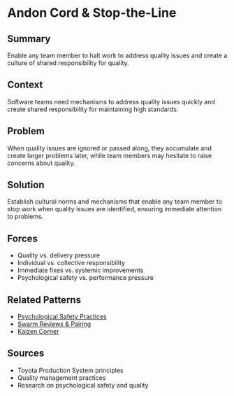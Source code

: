 # Andon Cord & Stop-the-Line

## Summary
Enable any team member to halt work to address quality issues and create a culture of shared responsibility for quality.

## Context
Software teams need mechanisms to address quality issues quickly and create shared responsibility for maintaining high standards.

## Problem
When quality issues are ignored or passed along, they accumulate and create larger problems later, while team members may hesitate to raise concerns about quality.

## Solution
Establish cultural norms and mechanisms that enable any team member to stop work when quality issues are identified, ensuring immediate attention to problems.

## Forces
- Quality vs. delivery pressure
- Individual vs. collective responsibility
- Immediate fixes vs. systemic improvements
- Psychological safety vs. performance pressure

## Related Patterns
- [Psychological Safety Practices](../organizational/psychological-safety-practices.md)
- [Swarm Reviews & Pairing](../organizational/swarm-reviews-pairing.md)
- [Kaizen Corner](kaizen-corner.md)

## Sources
- Toyota Production System principles
- Quality management practices
- Research on psychological safety and quality